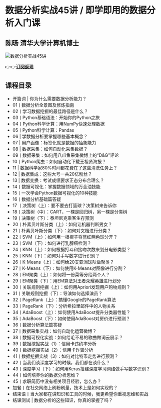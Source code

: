 数据分析实战45讲 / 即学即用的数据分析入门课
========================

陈旸 **清华大学计算机博士**
----------------

![数据分析实战45讲](https://www.geekgay.com/storage/geek/geek_731ceb5842d21e351a51f7ebc53dc307.jpg)  
  
👉👉[**订阅返现**](https://time.geekbang.org/column/intro/100021701?code=9t3naSFrcXTotMl8vxHgF%2Fs1gVEBurnyIZF75NuVhIs%3D "数据分析实战45讲")  
  
课程目录
----

  
  
- 开篇词 | 你为什么需要数据分析能力？
- 01丨数据分析全景图及修炼指南
- 02丨学习数据挖掘的最佳路径是什么？
- 03丨Python基础语法：开始你的Python之旅
- 04丨Python科学计算：用NumPy快速处理数据
- 05丨Python科学计算：Pandas
- 06 | 学数据分析要掌握哪些基本概念？
- 07 | 用户画像：标签化就是数据的抽象能力
- 08 | 数据采集：如何自动化采集数据？
- 09丨数据采集：如何用八爪鱼采集微博上的“D&amp;G”评论
- 10丨Python爬虫：如何自动化下载王祖贤海报？
- 11 | 数据科学家80%时间都花费在了这些清洗任务上？
- 12 | 数据集成：这些大号一共20亿粉丝？
- 13 | 数据变换：考试成绩要求正态分布合理么？
- 14丨数据可视化：掌握数据领域的万金油技能
- 15丨一次学会Python数据可视化的10种技能
- 16丨数据分析基础篇答疑
- 17 丨决策树（上）：要不要去打篮球？决策树来告诉你
- 18丨决策树（中）：CART，一棵是回归树，另一棵是分类树
- 19丨决策树（下）：泰坦尼克乘客生存预测
- 20丨朴素贝叶斯分类（上）：如何让机器判断男女？
- 21丨朴素贝叶斯分类（下）：如何对文档进行分类？
- 22丨SVM（上）：如何用一根棍子将蓝红两色球分开？
- 23丨SVM（下）：如何进行乳腺癌检测？
- 24丨KNN（上）：如何根据打斗和接吻次数来划分电影类型？
- 25丨KNN（下）：如何对手写数字进行识别？
- 26丨K-Means（上）：如何给20支亚洲球队做聚类？
- 27丨K-Means（下）：如何使用K-Means对图像进行分割？
- 28丨EM聚类（上）：如何将一份菜等分给两个人？
- 29丨EM聚类（下）：用EM算法对王者荣耀英雄进行划分
- 30丨关联规则挖掘（上）：如何用Apriori发现用户购物规则？
- 31丨关联规则挖掘（下）：导演如何选择演员？
- 32丨PageRank（上）：搞懂Google的PageRank算法
- 33丨PageRank（下）：分析希拉里邮件中的人物关系
- 34丨AdaBoost（上）：如何使用AdaBoost提升分类器性能？
- 35丨AdaBoost（下）：如何使用AdaBoost对房价进行预测？
- 36丨数据分析算法篇答疑
- 37丨数据采集实战：如何自动化运营微博？
- 38丨数据可视化实战：如何给毛不易的歌曲做词云展示？
- 39丨数据挖掘实战（1）：信用卡违约率分析
- 40丨数据挖掘实战（2）：信用卡诈骗分析
- 41丨数据挖掘实战（3）：如何对比特币走势进行预测？
- 42丨当我们谈深度学习的时候，我们都在谈什么？
- 43丨深度学习（下）：如何用Keras搭建深度学习网络做手写数字识别？
- 44丨如何培养你的数据分析思维？
- 45丨求职简历中没有相关项目经验，怎么办？
- 加餐丨在社交网络上刷粉刷量，技术上是如何实现的？
- 结束语丨当大家都在讲知识和工具的时候，我更希望你重视思维和实战
- 结课测试 | 数据分析的这些知识，你真的掌握了吗？